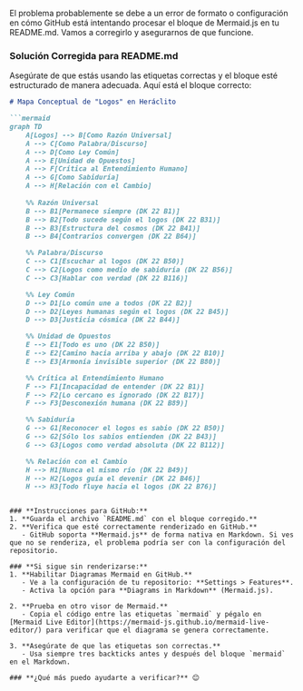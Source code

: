 El problema probablemente se debe a un error de formato o configuración en cómo GitHub está intentando procesar el bloque de Mermaid.js en tu README.md. Vamos a corregirlo y asegurarnos de que funcione.

### **Solución Corregida para README.md**

Asegúrate de que estás usando las etiquetas correctas y el bloque esté estructurado de manera adecuada. Aquí está el bloque correcto:

```markdown
# Mapa Conceptual de "Logos" en Heráclito

```mermaid
graph TD
    A[Logos] --> B[Como Razón Universal]
    A --> C[Como Palabra/Discurso]
    A --> D[Como Ley Común]
    A --> E[Unidad de Opuestos]
    A --> F[Crítica al Entendimiento Humano]
    A --> G[Como Sabiduría]
    A --> H[Relación con el Cambio]
    
    %% Razón Universal
    B --> B1[Permanece siempre (DK 22 B1)]
    B --> B2[Todo sucede según el logos (DK 22 B31)]
    B --> B3[Estructura del cosmos (DK 22 B41)]
    B --> B4[Contrarios convergen (DK 22 B64)]

    %% Palabra/Discurso
    C --> C1[Escuchar al logos (DK 22 B50)]
    C --> C2[Logos como medio de sabiduría (DK 22 B56)]
    C --> C3[Hablar con verdad (DK 22 B116)]

    %% Ley Común
    D --> D1[Lo común une a todos (DK 22 B2)]
    D --> D2[Leyes humanas según el logos (DK 22 B45)]
    D --> D3[Justicia cósmica (DK 22 B44)]

    %% Unidad de Opuestos
    E --> E1[Todo es uno (DK 22 B50)]
    E --> E2[Camino hacia arriba y abajo (DK 22 B10)]
    E --> E3[Armonía invisible superior (DK 22 B80)]

    %% Crítica al Entendimiento Humano
    F --> F1[Incapacidad de entender (DK 22 B1)]
    F --> F2[Lo cercano es ignorado (DK 22 B17)]
    F --> F3[Desconexión humana (DK 22 B89)]

    %% Sabiduría
    G --> G1[Reconocer el logos es sabio (DK 22 B50)]
    G --> G2[Sólo los sabios entienden (DK 22 B43)]
    G --> G3[Logos como verdad absoluta (DK 22 B112)]

    %% Relación con el Cambio
    H --> H1[Nunca el mismo río (DK 22 B49)]
    H --> H2[Logos guía el devenir (DK 22 B46)]
    H --> H3[Todo fluye hacia el logos (DK 22 B76)]
```
```

### **Instrucciones para GitHub:**
1. **Guarda el archivo `README.md` con el bloque corregido.**
2. **Verifica que esté correctamente renderizado en GitHub.** 
   - GitHub soporta **Mermaid.js** de forma nativa en Markdown. Si ves que no se renderiza, el problema podría ser con la configuración del repositorio.

### **Si sigue sin renderizarse:**
1. **Habilitar Diagramas Mermaid en GitHub.**
   - Ve a la configuración de tu repositorio: **Settings > Features**.
   - Activa la opción para **Diagrams in Markdown** (Mermaid.js).
   
2. **Prueba en otro visor de Mermaid.**
   - Copia el código entre las etiquetas `mermaid` y pégalo en [Mermaid Live Editor](https://mermaid-js.github.io/mermaid-live-editor/) para verificar que el diagrama se genera correctamente.

3. **Asegúrate de que las etiquetas son correctas.**
   - Usa siempre tres backticks antes y después del bloque `mermaid` en el Markdown.

### **¿Qué más puedo ayudarte a verificar?** 😊
